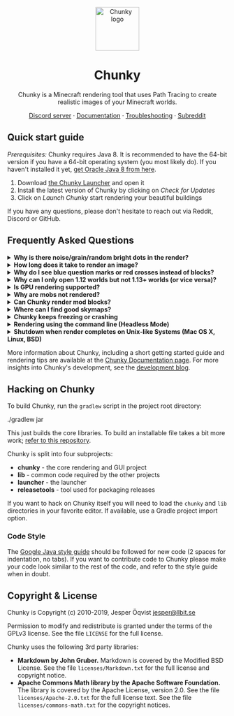 <p align="center">
  <a href="https://material-ui.com/" rel="noopener" target="_blank"><img width="100" src="https://raw.githubusercontent.com/llbit/chunky-docs/master/images/logo.png" alt="Chunky logo"></a>
</p>
<h1 align="center">Chunky</h1>
<div align="center">

Chunky is a Minecraft rendering tool that uses Path Tracing to create realistic images of your Minecraft worlds.

[Discord server][15] ·
[Documentation][8] ·
[Troubleshooting][2] ·
[Subreddit][3]
</div>


## Quick start guide

_Prerequisites:_ Chunky requires Java 8. It is recommended to have the 64-bit version if you have a 64-bit operating system (you most likely do). If you haven't installed it yet, [get Oracle Java 8 from here][13].

1. Download [the Chunky Launcher][12] and open it
2. Install the latest version of Chunky by clicking on _Check for Updates_
3. Click on _Launch Chunky_ start rendering your beautiful buildings

If you have any questions, please don't hesitate to reach out via Reddit, Discord or GitHub.

## Frequently Asked Questions

<details>
<summary><strong>Why is there noise/grain/random bright dots in the render?</strong></summary>

This is not a bug, but an unfortunate effect of [the rendering algorithm][9] used in Chunky. Torches and other small light sources cause a very random illumination and it takes a long time to render such light nicely.


You can disable emitters under the Lighting tab in the Render Controls dialog to remove most of the random bright dots. Note that rendering for a longer time will eventually remove the noise, though it may take a very long time.

Another way of removing the noise is using the [Denoiser Plugin][10]. While this can yield good results in most cases, it may distort the image in some cases.
</details>

<details>
<summary><strong>How long does it take to render an image?</strong></summary>

This depends on your CPU, the size of the image and the lighting conditions of the scene you are rendering. You can use the tips from the previous answer to get away with shorter render times.
</details>

<details>
<summary><strong>Why do I see blue question marks or red crosses instead of blocks?</strong></summary>

Chunky renders blue question marks for unsupported blocks. Maybe your Chunky version is outdated or the block is not yet supported. If the latter is the case, please file a bug report.

Red crosses are caused by missing textures. Please ensure that you're using a texturepack for the Minecraft version for the world you are rendering.
</details>

<details>
<summary><strong>Why can I only open 1.12 worlds but not 1.13+ worlds (or vice versa)?</strong></summary>

Minecraft 1.13 introduced a new world format that is incompatible with the old format. Chunky 2 is only compatible with the new world format and Chunky 1 is only compatible with the old world format.

We [have plans][14] to improve this one day. For now, you'll need to use the appropriate Chunky version for your Minecraft version.
</details>

<details>
<summary><strong>Is GPU rendering supported?</strong></summary>

GPU support is not actively being worked on right now. If you'd like to tackle this, PRs are welcome!
</details>

<details>
<summary><strong>Why are mobs not rendered?</strong></summary>

Chunky currently can't render all entities. Future support for rendering more entities is planned, so stay tuned!
</details>

<details>
<summary><strong>Can Chunky render mod blocks?</strong></summary>

No. Due to the vast number of mods, this is not feasible at the moment.
</details>

<details>
<summary><strong>Where can I find good skymaps?</strong></summary>

The [skymaps page][11] has some good links. Another good place is the #skymaps channel on our Discord server.
</details>

<details>
<summary><strong>Chunky keeps freezing or crashing</strong></summary>

Chunky uses a lot of memory. If Chunky has too little memory to work with it
may slow down to a crawl or crash. The memory limit can be increased in the
Chunky Launcher.
</details>

<details>
<summary><strong>Rendering using the command line (Headless Mode)</strong></summary>

It is possible to render a scene from the command line. First set up a scene
using the GUI. Don't forget to save the scene. Then run the following on the
command line:

    java -jar chunky.jar -render SceneName


Where SceneName is the name of the scene to render. You can read more about
[headless rendering here.][5]
</details>

<details>
<summary><strong>Shutdown when render completes on Unix-like Systems (Mac OS X, Linux, BSD)</strong></summary>

In the Advanced tab of the Render Controls window, you can check the checkbox
that says "Shutdown when render completes" to shut down your computer when the
set SPP target is reached.  (This can be toggled while rendering.)

On Unix-like systems, the `shutdown` terminal command has to be run as root
using `sudo`.  For various reasons, Chunky cannot prompt for the password to
`sudo`, so you must configure your system to allow the command to run without a
password.

Open a terminal (such as bash) and run `sudo visudo`, providing your password.

Add the following line at the end of the file: (press Insert to type)

    %user_name ALL=(ALL) NOPASSWD: /sbin/shutdown


Replace `user_name` with your username.

Press Escape, then type `:wq`.

You may need to restart or log out and in for this to take effect.

This will only allow `sudo shutdown` to run without a password; no other
commands run with `sudo` will be affected.
</details>

More information about Chunky, including a short getting started guide and
rendering tips are available at the [Chunky Documentation page][1]. For more insights into Chunky's development, see the [development blog][4].


## Hacking on Chunky

To build Chunky, run the `gradlew` script in the project root directory:

   ./gradlew jar

This just builds the core libraries. To build an installable file takes
a bit more work; [refer to this repository][7].

Chunky is split into four subprojects:

* **chunky** - the core rendering and GUI project
* **lib** - common code required by the other projects
* **launcher** - the launcher
* **releasetools** - tool used for packaging releases

If you want to hack on Chunky itself you will need to load the `chunky` and
`lib` directories in your favorite editor. If available, use a Gradle project
import option.


### Code Style

The [Google Java style guide][6] should be followed for new code (2 spaces for
indentation, no tabs). If you want to contribute code to Chunky please make
your code look similar to the rest of the code, and refer to the style guide
when in doubt.


## Copyright & License

Chunky is Copyright (c) 2010-2019, Jesper Öqvist <jesper@llbit.se>

Permission to modify and redistribute is granted under the terms of
the GPLv3 license. See the file `LICENSE` for the full license.

Chunky uses the following 3rd party libraries:

* **Markdown by John Gruber.**
  Markdown is covered by the Modified BSD License.
See the file `licenses/Markdown.txt` for the full license and copyright notice.
* **Apache Commons Math library by the Apache Software Foundation.**
  The library is covered by the Apache License, version 2.0.
See the file `licenses/Apache-2.0.txt` for the full license text.
See the file `licenses/commons-math.txt` for the copyright notices.


[1]: http://chunky.llbit.se
[2]: http://chunky.llbit.se/troubleshooting.html
[3]: http://www.reddit.com/r/chunky
[4]: http://llbit.se
[5]: http://chunky.llbit.se/headless.html
[6]: https://google.github.io/styleguide/javaguide.html
[7]: https://github.com/llbit/chunky-releasetools
[8]: https://lemaik.github.io/chunky/
[9]: https://chunky.llbit.se/path_tracing.html
[10]: https://github.com/leMaik/chunky-denoiser
[11]: https://chunky.llbit.se/skymaps.html
[12]: http://chunkyupdate.lemaik.de/ChunkyLauncher.jar
[13]: https://www.java.com/en/download/manual.jsp
[14]: https://github.com/llbit/chunky/issues/553
[15]: https://discord.gg/VqcHpsF

